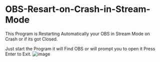 # OBS-Resart-on-Crash-in-Stream-Mode

This Program is Restarting Automatically your OBS in Stream Mode on Crash or if its got Closed.

Just start the Program it will Find OBS or will prompt you to open it Press Enter to Exit.
![image](https://user-images.githubusercontent.com/66265360/134778698-6501d845-c28f-422f-a7c1-8dd465c81630.png)
